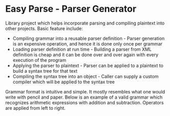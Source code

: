 # Easy Parse - Parser Generator

Library project which helps incorporate parsing and compiling plaintext into other projects. Basic feature include:
* Compiling grammar into a reusable parser definition - Parser generation is an expensive operation, and hence it is done only once per grammar
* Loading parser definition at run time - Building a parser from XML definition is cheap and it can be done over and over again with every execution of the program
* Applying the parser to plaintext - Parser can be applied to a plaintext to build a syntax tree for that text
* Compiling the syntax tree into an object - Caller can supply a custom compiler which will be applied to the syntax tree

Grammar format is intuitive and simple. It mostly resembles what one would write with pencil and paper.
Below is an example of a valid grammar which recognizes arithmetic expressions with addition and subtraction.
Operators are applied from left to right.

